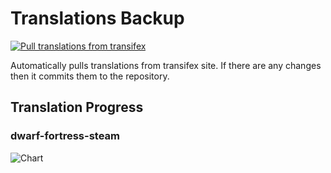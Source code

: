 # Translations Backup

[![Pull translations from transifex](https://github.com/dfint/translations-backup/actions/workflows/pull-translations.yml/badge.svg)](https://github.com/dfint/translations-backup/actions/workflows/pull-translations.yml)

Automatically pulls translations from transifex site. If there are any changes then it commits them to the repository.

## Translation Progress

### dwarf-fortress-steam

![Chart](https://quickchart.io/chart/render/sf-ff8a251d-227b-4565-b4d3-536f8c9a36f8)
<!--
### dwarf-fortress

![Chart](https://quickchart.io/chart/render/sf-9cf8416c-7a40-45ab-be21-93c29be10bea)
-->